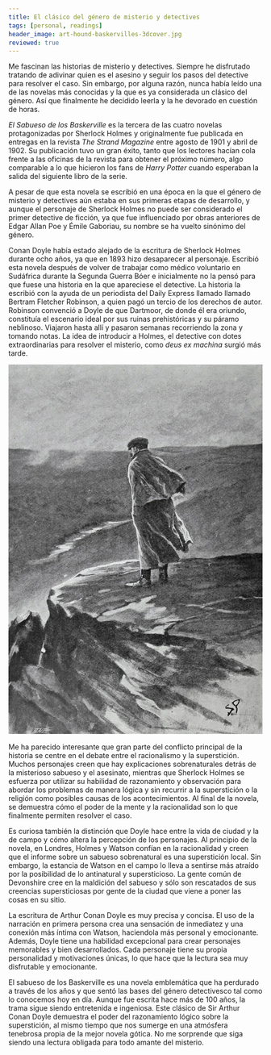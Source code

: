 ```yaml
---
title: El clásico del género de misterio y detectives
tags: [personal, readings]
header_image: art-hound-baskervilles-3dcover.jpg
reviewed: true
---
```

Me fascinan las historias de misterio y detectives. Siempre he disfrutado tratando de adivinar quien es el asesino y seguir los pasos del detective para resolver el caso.<!-- excerpt-end --> Sin embargo, por alguna razón, nunca había leído una de las novelas más conocidas y la que es ya considerada un clásico del género. Así que finalmente he decidido leerla y la he devorado en cuestión de horas.

*El Sabueso de los Baskerville* es la tercera de las cuatro novelas protagonizadas por Sherlock Holmes y originalmente fue publicada en entregas en la revista *The Strand Magazine* entre agosto de 1901 y abril de 1902. Su publicación tuvo un gran éxito, tanto que los lectores hacían cola frente a las oficinas de la revista para obtener el próximo número, algo comparable a lo que hicieron los fans de *Harry Potter* cuando esperaban la salida del siguiente libro de la serie. 

A pesar de que esta novela se escribió en una época en la que el género de misterio y detectives aún estaba en sus primeras etapas de desarrollo, y aunque el personaje de Sherlock Holmes no puede ser considerado el primer detective de ficción, ya que fue influenciado por obras anteriores de Edgar Allan Poe y Émile Gaboriau, su nombre se ha vuelto sinónimo del género.

Conan Doyle había estado alejado de la escritura de Sherlock Holmes durante ocho años, ya que en 1893 hizo desaparecer al personaje. Escribió esta novela después de volver de trabajar como médico voluntario en Sudáfrica durante la Segunda Guerra Bóer e inicialmente no la pensó para que fuese una historia en la que apareciese el detective. La historia la escribió con la ayuda de un periodista del Daily Express llamado llamado Bertram Fletcher Robinson, a quien pagó un tercio de los derechos de autor. Robinson convenció a Doyle de que Dartmoor, de donde él era oriundo, constituía el escenario ideal por sus ruinas prehistóricas y su páramo neblinoso. Viajaron hasta allí y pasaron semanas recorriendo la zona y tomando notas. La idea de introducir a Holmes, el detective con dotes extraordinarias para resolver el misterio, como *deus ex machina* surgió más tarde.

![I Looked Out Across the Melancholy Downs](/img/sherlock-holmes-hound-baskervilles.jpg)

Me ha parecido interesante que gran parte del conflicto principal de la historia se centre en el debate entre el racionalismo y la superstición. Muchos personajes creen que hay explicaciones sobrenaturales detrás de la misterioso sabueso y el asesinato, mientras que Sherlock Holmes se esfuerza por utilizar su habilidad de razonamiento y observación para abordar los problemas de manera lógica y sin recurrir a la superstición o la religión como posibles causas de los acontecimientos. Al final de la novela, se demuestra cómo el poder de la mente y la racionalidad son lo que finalmente permiten resolver el caso.

Es curiosa también la distinción que Doyle hace entre la vida de ciudad y la de campo y cómo altera la percepción de los personajes. Al principio de la novela, en Londres, Holmes y Watson confían en la racionalidad y creen que el informe sobre un sabueso sobrenatural es una superstición local. Sin embargo, la estancia de Watson en el campo lo lleva a sentirse más atraído por la posibilidad de lo antinatural y supersticioso. La gente común de Devonshire cree en la maldición del sabueso y sólo son rescatados de sus creencias supersticiosas por gente de la ciudad que viene a poner las cosas en su sitio.

La escritura de Arthur Conan Doyle es muy precisa y concisa. El uso de la narración en primera persona crea una sensación de inmediatez y una conexión más íntima con Watson, haciendola más personal y emocionante. Además, Doyle tiene una habilidad excepcional para crear personajes memorables y bien desarrollados. Cada personaje tiene su propia personalidad y motivaciones únicas, lo que hace que la lectura sea muy disfrutable y emocionante.

El sabueso de los Baskerville es una novela emblemática que ha perdurado a través de los años y que sentó las bases del género detectivesco tal como lo conocemos hoy en día. Aunque fue escrita hace más de 100 años, la trama sigue siendo entretenida e ingeniosa. Este clásico de Sir Arthur Conan Doyle demuestra el poder del razonamiento lógico sobre la superstición, al mismo tiempo que nos sumerge en una atmósfera tenebrosa propia de la mejor novela gótica. No me sorprende que siga siendo una lectura obligada para todo amante del misterio.